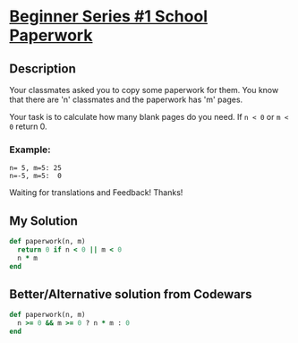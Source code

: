 # [Beginner Series #1 School Paperwork](https://www.codewars.com/kata/55f9b48403f6b87a7c0000bd)

## Description
Your classmates asked you to copy some paperwork for them. You know that there are 'n' classmates and the paperwork has
'm' pages.

Your task is to calculate how many blank pages do you need. If `n < 0` or `m < 0` return 0.

### Example:
```
n= 5, m=5: 25
n=-5, m=5:  0
```

Waiting for translations and Feedback! Thanks!

## My Solution
```ruby
def paperwork(n, m)
  return 0 if n < 0 || m < 0
  n * m
end
```

## Better/Alternative solution from Codewars
```ruby
def paperwork(n, m)
  n >= 0 && m >= 0 ? n * m : 0
end
```
